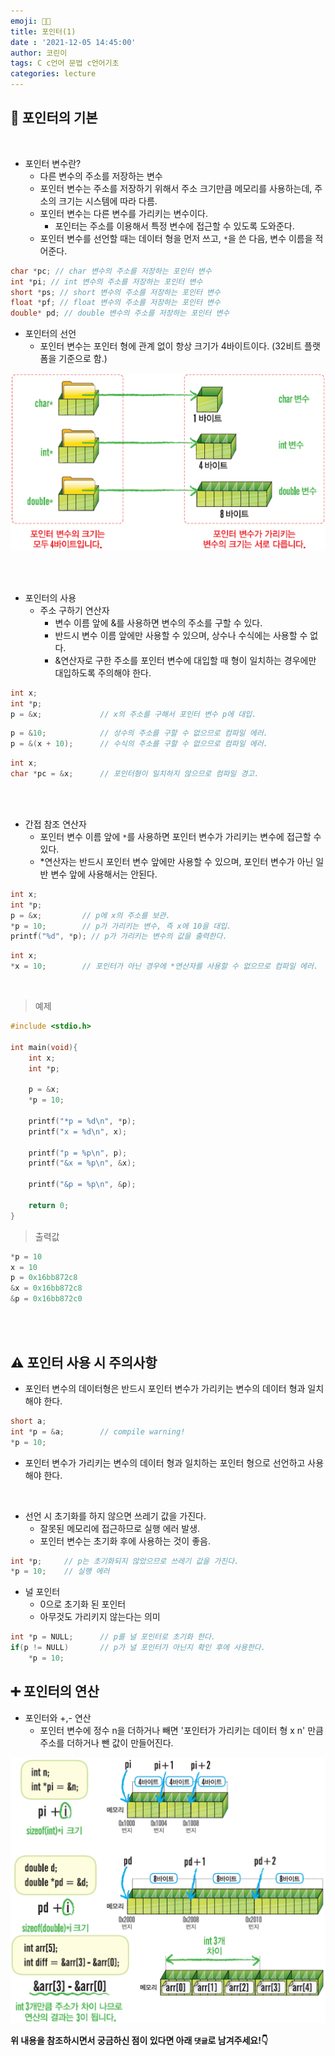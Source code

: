 ```yaml
---
emoji: 😶‍🌫️
title: 포인터(1)
date : '2021-12-05 14:45:00'
author: 코린이
tags: C c언어 문법 c언어기초
categories: lecture
---
```



## 👊 포인터의 기본

<br/>

* 포인터 변수란?
    * 다른 변수의 주소를 저장하는 변수
    * 포인터 변수는 주소를 저장하기 위해서 주소 크기만큼 메모리를 사용하는데, 주소의 크기는 시스템에 따라 다름.
    * 포인터 변수는 다른 변수를 가리키는 변수이다.
        * 포인터는 주소를 이용해서 특정 변수에 접근할 수 있도록 도와준다.
    * 포인터 변수를 선언할 때는 데이터 형을 먼저 쓰고, `*`을 쓴 다음, 변수 이름을 적어준다.

```c
char *pc; // char 변수의 주소를 저장하는 포인터 변수
int *pi; // int 변수의 주소를 저장하는 포인터 변수
short *ps; // short 변수의 주소를 저장하는 포인터 변수
float *pf; // float 변수의 주소를 저장하는 포인터 변수
double* pd; // double 변수의 주소를 저장하는 포인터 변수
```
* 포인터의 선언 
    * 포인터 변수는 포인터 형에 관계 없이 항상 크기가 4바이트이다. (32비트 플랫폼을 기준으로 함.)

![pic1.png](pic1.png)

<br/><br/>

* 포인터의 사용
    * 주소 구하기 연산자
        * 변수 이름 앞에 &를 사용하면 변수의 주소를 구할 수 있다.
        * 반드시 변수 이름 앞에만 사용할 수 있으며, 상수나 수식에는 사용할 수 없다.
        * &연산자로 구한 주소를 포인터 변수에 대입할 때 형이 일치하는 경우에만 대입하도록 주의해야 한다.

```c
int x;
int *p;
p = &x;             // x의 주소를 구해서 포인터 변수 p에 대입.
```
```c
p = &10;            // 상수의 주소를 구할 수 없으므로 컴파일 에러.
p = &(x + 10);      // 수식의 주소를 구할 수 없으므로 컴파일 에러.
```
```c
int x;
char *pc = &x;      // 포인터형이 일치하지 않으므로 컴파일 경고.
```


<br/><br/>

* 간접 참조 연산자
    * 포인터 변수 이름 앞에 `*`를 사용하면 포인터 변수가 가리키는 변수에 접근할 수 있다.
    * *연산자는 반드시 포인터 변수 앞에만 사용할 수 있으며, 포인터 변수가 아닌 일반 변수 앞에 사용해서는 안된다.

```c
int x;
int *p;
p = &x;         // p에 x의 주소를 보관.
*p = 10;        // p가 가리키는 변수, 즉 x에 10을 대입.
printf("%d", *p); // p가 가리키는 변수의 값을 출력한다.
```
```c
int x;
*x = 10;        // 포인터가 아닌 경우에 *연산자를 사용할 수 없으므로 컴파일 에러.
```


<br/>

> 예제
```c
#include <stdio.h>

int main(void){
    int x;
    int *p;

    p = &x;
    *p = 10;

    printf("*p = %d\n", *p);
    printf("x = %d\n", x);

    printf("p = %p\n", p);
    printf("&x = %p\n", &x);

    printf("&p = %p\n", &p);

    return 0;
}
```
> 출력값
```c
*p = 10
x = 10
p = 0x16bb872c8
&x = 0x16bb872c8
&p = 0x16bb872c0
```
<br/><br/>

## ⚠️ 포인터 사용 시 주의사항 <br/>
* 포인터 변수의 데이터형은 반드시 포인터 변수가 가리키는 변수의 데이터 형과 일치해야 한다.
```c
short a;
int *p = &a;        // compile warning!
*p = 10;
```
* 포인터 변수가 가리키는 변수의 데이터 형과 일치하는 포인터 형으로 선언하고 사용해야 한다.


<br/>

* 선언 시 초기화를 하지 않으면 쓰레기 값을 가진다.
    * 잘못된 메모리에 접근하므로 실행 에러 발생.
    * 포인터 변수는 초기화 후에 사용하는 것이 좋음.
```c
int *p;     // p는 초기화되지 않았으므로 쓰레기 값을 가진다.
*p = 10;    // 실행 에러
```

* 널 포인터
    * 0으로 초기화 된 포인터
    * 아무것도 가리키지 않는다는 의미
```c
int *p = NULL;      // p를 널 포인터로 초기화 한다.
if(p != NULL)       // p가 널 포인터가 아닌지 확인 후에 사용한다.
    *p = 10;
```

## ➕ 포인터의 연산
* 포인터와 +,- 연산
    * 포인터 변수에 정수 n을 더하거나 빼면 '포인터가 가리키는 데이터 형 x n' 만큼 주소를 더하거나 뺀 값이 만들어진다.

![pic2.png](pic2.png)































**위 내용을 참조하시면서 궁금하신 점이 있다면 아래 `댓글`로 남겨주세요!👇**

<script src="https://utteranc.es/client.js"
        repo="yangwonhee/blog-comments"
        issue-term="pathname"
        label="😈"
        theme="github-light"
        crossorigin="anonymous"
        async>
</script>


```toc

```

